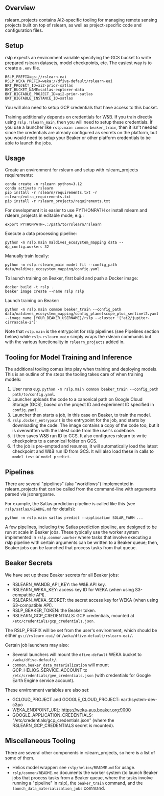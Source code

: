 Overview
--------

rslearn_projects contains Ai2-specific tooling for managing remote sensing projects
built on top of rslearn, as well as project-specific code and configuration files.


Setup
-----

rslp expects an environment variable specifying the GCS bucket to write prepared
rslearn datasets, model checkpoints, etc. The easiest way is to create a `.env` file.

    RSLP_PREFIX=gs://rslearn-eai
    RSLP_WEKA_PREFIX=weka://dfive-default/rslearn-eai
    BKT_PROJECT_ID=ai2-prior-satlas
    BKT_BUCKET_NAME=satlas-explorer-data
    BKT_BIGTABLE_PROJECT_ID=ai2-prior-satlas
    BKT_BIGTABLE_INSTANCE_ID=satlas

You will also need to setup GCP credentials that have access to this bucket.

Training additionally depends on credentials for W&B. If you train directly using
`rslp.rslearn_main`, then you will need to setup these credentials. If you use a
launcher like `rslp.main common beaker_train`, then it isn't needed since the credentials are
already configured as secrets on the platform, but you would need to setup your Beaker
or other platform credentials to be able to launch the jobs.


Usage
-----

Create an environment for rslearn and setup with rslearn_projects requirements:

    conda create -n rslearn python=3.12
    conda activate rslearn
    pip install -r rslearn/requirements.txt -r rslearn/extra_requirements.txt
    pip install -r rslearn_projects/requirements.txt

For development it is easier to use PYTHONPATH or install rslearn and rslearn_projects
in editable mode, e.g.:

    export PYTHONPATH=.:/path/to/rslearn/rslearn

Execute a data processing pipeline:

    python -m rslp.main maldives_ecosystem_mapping data --dp_config.workers 32

Manually train locally:

    python -m rslp.rslearn_main model fit --config_path data/maldives_ecosystem_mapping/config.yaml

To launch training on Beaker, first build and push a Docker image:

    docker build -t rslp .
    beaker image create --name rslp rslp

Launch training on Beaker:

    python -m rslp.main common beaker_train --config_path data/maldives_ecosystem_mapping/config_planetscope_plus_sentinel2.yaml --image_name [YOUR_BEAKER_USERNAME]/rslp --cluster '["ai2/jupiter-cirrascale-2"]'

Note that `rslp.main` is the entrypoint for rslp pipelines (see Pipelines section
below) while `rslp.rslearn_main` simply wraps the rslearn commands but with the various
functionality in `rslearn_projects` added in.


Tooling for Model Training and Inference
----------------------------------------

The additional tooling comes into play when training and deploying models. This is an
outline of the steps the tooling takes care of when training models:

1. User runs e.g. `python -m rslp.main common beaker_train --config_path path/to/config.yaml`.
2. Launcher uploads the code to a canonical path on Google Cloud Storage (GCS), based
   on the project ID and experiment ID specified in `config.yaml`.
3. Launcher then starts a job, in this case on Beaker, to train the model.
4. `rslp.docker_entrypoint` is the entrypoint for the job, and starts by downloading
   the code. The image contains a copy of the code too, but it is overwritten with the
   latest code from the user's codebase.
5. It then saves W&B run ID to GCS. It also configures rslearn to write checkpoints to
   a canonical folder on GCS.
6. If the job is pre-empted and resumes, it will automatically load the latest
   checkpoint and W&B run ID from GCS. It will also load these in calls to `model test`
   or `model predict`.


Pipelines
---------

There are several "pipelines" (aka "workflows") implemented in rslearn_projects that
can be called from the command-line with arguments parsed via jsonargparse.

For example, the Satlas prediction pipeline is called like this (see
`rslp/satlas/README.md` for details):

    python -m rslp.main satlas predict --application SOLAR_FARM ...

A few pipelines, including the Satlas prediction pipeline, are designed to be run at
scale in Beaker jobs. These typically use the worker system implemented in
`rslp.common.worker` where tasks that involve executing a rslp pipeline with certain
arguments can be written to a Beaker queue; then, Beaker jobs can be launched that
process tasks from that queue.


Beaker Secrets
--------------

We have set up these Beaker secrets for all Beaker jobs:

- RSLEARN_WANDB_API_KEY: the W&B API key.
- RSLEARN_WEKA_KEY: access key ID for WEKA (when using S3-compatible API).
- RSLEARN_WEKA_SECRET: the secret access key for WEKA (when using S3-compatible API).
- RSLP_BEAKER_TOKEN: the Beaker token.
- RSLEARN_GCP_CREDENTIALS: GCP credentials, mounted at `/etc/credentials/gcp_credentials.json`.

The RSLP_PREFIX will be set from the user's environment, which should be either
`gs://rslearn-eai/` or `/weka/dfive-default/rslearn-eai/`.

Certain job launchers may also:

- Several launchers will mount the `dfive-default` WEKA bucket to
  `/weka/dfive-default/`.
- `common.beaker_data_materialization` will mount GCP_HELIOS_SERVICE_ACCOUNT to
  `/etc/credentials/gee_credentials.json` (with credentials for Google Earth Engine
  service account).

These environment variables are also set:

- GCLOUD_PROJECT and GOOGLE_CLOUD_PROJECT: earthsystem-dev-c3po
- WEKA_ENDPOINT_URL: https://weka-aus.beaker.org:9000
- GOOGLE_APPLICATION_CREDENTIALS: "/etc/credentials/gcp_credentials.json" (where the
  RSLEARN_GCP_CREDENTIALS secret is mounted).


Miscellaneous Tooling
---------------------

There are several other components in rslearn_projects, so here is a list of some of
them.

- Helios model wrapper: see `rslp/helios/README.md` for usage.
- `rslp/common/README.md` documents the worker system (to launch Beaker jobs that
  process tasks from a Beaker queue, where the tasks involve running a "pipeline" in
  rslp), the `beaker_train` command, and the `launch_data_materialization_jobs`
  command.
